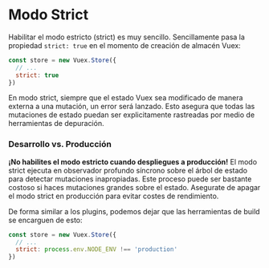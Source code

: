 # Modo Strict

Habilitar el modo estricto (strict) es muy sencillo. Sencillamente pasa la propiedad `strict: true` en el momento de creación de almacén Vuex:

``` js
const store = new Vuex.Store({
  // ...
  strict: true
})
```

En modo strict, siempre que el estado Vuex sea modificado de manera externa a una mutación, un error será lanzado. Esto asegura que todas las mutaciones de estado puedan ser explicitamente rastreadas por medio de herramientas de depuración.

### Desarrollo vs. Producción

**¡No habilites el modo estricto cuando despliegues a producción!** El modo strict ejecuta en observador profundo síncrono sobre el árbol de estado para detectar mutaciones inapropiadas. Este proceso puede ser bastante costoso si haces mutaciones grandes sobre el estado. Asegurate de apagar el modo strict en producción para evitar costes de rendimiento.

De forma similar a los plugins, podemos dejar que las herramientas de build se encarguen de esto:

``` js
const store = new Vuex.Store({
  // ...
  strict: process.env.NODE_ENV !== 'production'
})
```
